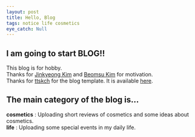 ```yaml
---
layout: post
title: Hello, Blog
tags: notice life cosmetics
eye_catch: Null
---
```


## I am going to start BLOG!!

This blog is for hobby.  
Thanks for [Jinkyeong Kim](rajin9601.github.io) and [Beomsu Kim](shuuki4.github.io) for motivation.  
Thanks for [ttskch](https://github.com/ttskch) for the blog template. It is available [here](https://github.com/ttskch/jekyll-tch-theme).  

##  The main category of the blog is...
**cosmetics** : Uploading short reviews of cosmetics and some ideas about cosmetics.  
**life** : Uploading some special events in my daily life.
